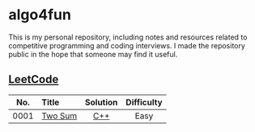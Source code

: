 # algo4fun

This is my personal repository, including notes and resources related to competitive programming and coding interviews. I made the repository public in the hope that someone may find it useful.

## [LeetCode](https://leetcode.com/)

| No.  | Title                                             |              Solution              | Difficulty |
| :--: | :------------------------------------------------ | :--------------------------------: | :--------: |
| 0001 | [Two Sum](https://leetcode.com/problems/two-sum/) | [C++](./leetcode/two-sum/main.cpp) |    Easy    |

